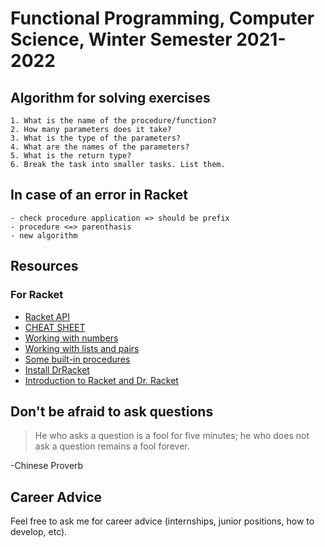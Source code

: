 # Functional Programming, Computer Science, Winter Semester 2021-2022

## Algorithm for solving exercises

    1. What is the name of the procedure/function?
    2. How many parameters does it take?
    3. What is the type of the parameters?
    4. What are the names of the parameters?
    5. What is the return type?
    6. Break the task into smaller tasks. List them.

## In case of an error in Racket

    - check procedure application => should be prefix
    - procedure <=> parenthasis
    - new algorithm

## Resources

### For Racket

- [Racket API](https://docs.racket-lang.org/reference/)
- [CHEAT SHEET](https://docs.racket-lang.org/racket-cheat/index.html)
- [Working with numbers](https://docs.racket-lang.org/math/number-theory.html)
- [Working with lists and pairs](https://docs.racket-lang.org/reference/pairs.html)
- [Some built-in procedures](https://www.cs.cmu.edu/Groups/AI/html/r4rs/r4rs_8.html)
- [Install DrRacket](https://download.racket-lang.org/)
- [Introduction to Racket and Dr. Racket](https://www.youtube.com/watch?v=j63O7A-ZKHk)

## Don't be afraid to ask questions

> He who asks a question is a fool for five minutes; he who does not ask a question remains a fool forever.

-Chinese Proverb

## Career Advice

Feel free to ask me for career advice (internships, junior positions, how to develop, etc).
